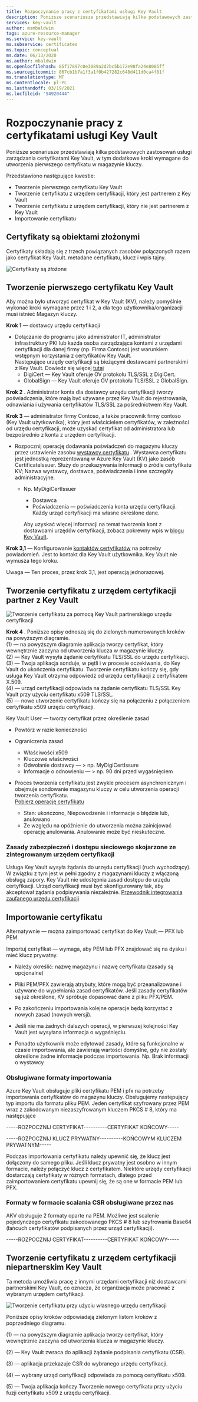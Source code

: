 ```yaml
---
title: Rozpoczynanie pracy z certyfikatami usługi Key Vault
description: Poniższe scenariusze przedstawiają kilka podstawowych zastosowań usługi zarządzania certyfikatami Key Vault, w tym dodatkowe kroki wymagane do utworzenia pierwszego certyfikatu w magazynie kluczy.
services: key-vault
author: msmbaldwin
tags: azure-resource-manager
ms.service: key-vault
ms.subservice: certificates
ms.topic: conceptual
ms.date: 06/13/2020
ms.author: mbaldwin
ms.openlocfilehash: 85f17897c0e3089a2d2bc5b172e98fa24e8085ff
ms.sourcegitcommit: 867cb1b7a1f3a1f0b427282c648d411d0ca4f81f
ms.translationtype: MT
ms.contentlocale: pl-PL
ms.lasthandoff: 03/19/2021
ms.locfileid: "94920444"
---
```

# <a name="get-started-with-key-vault-certificates"></a>Rozpoczynanie pracy z certyfikatami usługi Key Vault
Poniższe scenariusze przedstawiają kilka podstawowych zastosowań usługi zarządzania certyfikatami Key Vault, w tym dodatkowe kroki wymagane do utworzenia pierwszego certyfikatu w magazynie kluczy.

Przedstawiono następujące kwestie:
- Tworzenie pierwszego certyfikatu Key Vault
- Tworzenie certyfikatu z urzędem certyfikacji, który jest partnerem z Key Vault
- Tworzenie certyfikatu z urzędem certyfikacji, który nie jest partnerem z Key Vault
- Importowanie certyfikatu

## <a name="certificates-are-complex-objects"></a>Certyfikaty są obiektami złożonymi
Certyfikaty składają się z trzech powiązanych zasobów połączonych razem jako certyfikat Key Vault. metadane certyfikatu, klucz i wpis tajny.


![Certyfikaty są złożone](../media/azure-key-vault.png)


## <a name="creating-your-first-key-vault-certificate"></a>Tworzenie pierwszego certyfikatu Key Vault  
 Aby można było utworzyć certyfikat w Key Vault (KV), należy pomyślnie wykonać kroki wymagane przez 1 i 2, a dla tego użytkownika/organizacji musi istnieć Magazyn kluczy.  

**Krok 1** — dostawcy urzędu certyfikacji  
-   Dołączanie do programu jako administrator IT, administrator infrastruktury PKI lub każda osoba zarządzająca kontami z urzędami certyfikacji dla danej firmy (np. Firma Contoso) jest warunkiem wstępnym korzystania z certyfikatów Key Vault.  
    Następujące urzędy certyfikacji są bieżącymi dostawcami partnerskimi z Key Vault. Dowiedz się więcej [tutaj](./create-certificate.md#partnered-ca-providers)   
    -   DigiCert — Key Vault oferuje OV protokołu TLS/SSL z DigiCert.  
    -   GlobalSign — Key Vault oferuje OV protokołu TLS/SSL z GlobalSign.  

**Krok 2** . Administrator konta dla dostawcy urzędu certyfikacji tworzy poświadczenia, które mają być używane przez Key Vault do rejestrowania, odnawiania i używania certyfikatów TLS/SSL za pośrednictwem Key Vault.

**Krok 3** — administrator firmy Contoso, a także pracownik firmy contoso (Key Vault użytkownika), który jest właścicielem certyfikatów, w zależności od urzędu certyfikacji, może uzyskać certyfikat od administratora lub bezpośrednio z konta z urzędem certyfikacji.  

- Rozpocznij operację dodawania poświadczeń do magazynu kluczy przez ustawienie zasobu [wystawcy certyfikatu](/rest/api/keyvault/setcertificateissuer/setcertificateissuer) . Wystawca certyfikatu jest jednostką reprezentowaną w Azure Key Vault (KV) jako zasób CertificateIssuer. Służy do przekazywania informacji o źródle certyfikatu KV; Nazwa wystawcy, dostawca, poświadczenia i inne szczegóły administracyjne.
  - Np. MyDigiCertIssuer  
    -   Dostawca  
    -   Poświadczenia — poświadczenia konta urzędu certyfikacji. Każdy urząd certyfikacji ma własne określone dane.  

    Aby uzyskać więcej informacji na temat tworzenia kont z dostawcami urzędów certyfikacji, zobacz pokrewny wpis w [blogu Key Vault](/archive/blogs/kv/manage-certificates-via-azure-key-vault).  

**Krok 3,1** — Konfigurowanie [kontaktów certyfikatów](/rest/api/keyvault/setcertificatecontacts/setcertificatecontacts) na potrzeby powiadomień. Jest to kontakt dla Key Vault użytkownika. Key Vault nie wymusza tego kroku.  

Uwaga — Ten proces, przez krok 3,1, jest operacją jednorazowej.  

## <a name="creating-a-certificate-with-a-ca-partnered-with-key-vault"></a>Tworzenie certyfikatu z urzędem certyfikacji partner z Key Vault

![Tworzenie certyfikatu za pomocą Key Vault partnerskiego urzędu certyfikacji](../media/certificate-authority-2.png)

**Krok 4** . Poniższe opisy odnoszą się do zielonych numerowanych kroków na powyższym diagramie.  
  (1) — na powyższym diagramie aplikacja tworzy certyfikat, który wewnętrznie zaczyna od utworzenia klucza w magazynie kluczy.  
  (2) — Key Vault wysyła żądanie certyfikatu TLS/SSL do urzędu certyfikacji.  
  (3) — Twoja aplikacja sonduje, w pętli i w procesie oczekiwania, do Key Vault do ukończenia certyfikatu. Tworzenie certyfikatu kończy się, gdy usługa Key Vault otrzyma odpowiedź od urzędu certyfikacji z certyfikatem X.509.  
  (4) — urząd certyfikacji odpowiada na żądanie certyfikatu TLS/SSL Key Vault przy użyciu certyfikatu x509 TLS/SSL.  
  (5) — nowe utworzenie certyfikatu kończy się na połączeniu z połączeniem certyfikatu x509 urzędu certyfikacji.  

  Key Vault User — tworzy certyfikat przez określenie zasad

  -   Powtórz w razie konieczności  
  -   Ograniczenia zasad  
      -   Właściwości x509  
      -   Kluczowe właściwości  
      -   Odwołanie dostawcy — > np. MyDigiCertIssure  
      -   Informacje o odnowieniu — > np. 90 dni przed wygaśnięciem  

  - Proces tworzenia certyfikatu jest zwykle procesem asynchronicznym i obejmuje sondowanie magazynu kluczy w celu utworzenia operacji tworzenia certyfikatu.  
[Pobierz operację certyfikatu](/rest/api/keyvault/getcertificateoperation/getcertificateoperation)  
      -   Stan: ukończono, Niepowodzenie i informacje o błędzie lub, anulowano  
      -   Ze względu na opóźnienie do utworzenia można zainicjować operację anulowania. Anulowanie może być nieskuteczne.  

### <a name="network-security-and-access-policies-associated-with-integrated-ca"></a>Zasady zabezpieczeń i dostępu sieciowego skojarzone ze zintegrowanym urzędem certyfikacji
Usługa Key Vault wysyła żądania do urzędu certyfikacji (ruch wychodzący). W związku z tym jest w pełni zgodny z magazynami kluczy z włączoną obsługą zapory. Key Vault nie udostępnia zasad dostępu do urzędu certyfikacji. Urząd certyfikacji musi być skonfigurowany tak, aby akceptował żądania podpisywania niezależnie. [Przewodnik integrowania zaufanego urzędu certyfikacji](./how-to-integrate-certificate-authority.md)

## <a name="import-a-certificate"></a>Importowanie certyfikatu  
 Alternatywnie — można zaimportować certyfikat do Key Vault — PFX lub PEM.  

 Importuj certyfikat — wymaga, aby PEM lub PFX znajdować się na dysku i mieć klucz prywatny. 
-   Należy określić: nazwę magazynu i nazwę certyfikatu (zasady są opcjonalne)

-   Pliki PEM/PFX zawierają atrybuty, które mogą być przeanalizowane i używane do wypełniania zasad certyfikatów. Jeśli zasady certyfikatów są już określone, KV spróbuje dopasować dane z pliku PFX/PEM.  

-   Po zakończeniu importowania kolejne operacje będą korzystać z nowych zasad (nowych wersji).  

-   Jeśli nie ma żadnych dalszych operacji, w pierwszej kolejności Key Vault jest wysyłana informacja o wygaśnięciu. 

-   Ponadto użytkownik może edytować zasady, które są funkcjonalne w czasie importowania, ale zawierają wartości domyślne, gdy nie zostały określone żadne informacje podczas importowania. Np. Brak informacji o wystawcy  

### <a name="formats-of-import-we-support"></a>Obsługiwane formaty importowania
Azure Key Vault obsługuje pliki certyfikatu PEM i pfx na potrzeby importowania certyfikatów do magazynu kluczy.
Obsługujemy następujący typ importu dla formatu pliku PEM. Jeden certyfikat szyfrowany przez PEM wraz z zakodowanym niezaszyfrowanym kluczem PKCS # 8, który ma następujące

-----ROZPOCZNIJ CERTYFIKAT----------CERTYFIKAT KOŃCOWY-----

-----ROZPOCZNIJ KLUCZ PRYWATNY----------KOŃCOWYM KLUCZEM PRYWATNYM-----

Podczas importowania certyfikatu należy upewnić się, że klucz jest dołączony do samego pliku. Jeśli klucz prywatny jest osobno w innym formacie, należy połączyć klucz z certyfikatem. Niektóre urzędy certyfikacji dostarczają certyfikaty w różnych formatach, dlatego przed zaimportowaniem certyfikatu upewnij się, że są one w formacie PEM lub PFX. 

### <a name="formats-of-merge-csr-we-support"></a>Formaty w formacie scalania CSR obsługiwane przez nas
AKV obsługuje 2 formaty oparte na PEM. Możliwe jest scalenie pojedynczego certyfikatu zakodowanego PKCS # 8 lub szyfrowania Base64 (łańcuch certyfikatów podpisanych przez urząd certyfikacji). 

-----ROZPOCZNIJ CERTYFIKAT----------CERTYFIKAT KOŃCOWY-----


## <a name="creating-a-certificate-with-a-ca-not-partnered-with-key-vault"></a>Tworzenie certyfikatu z urzędem certyfikacji niepartnerskim Key Vault  
 Ta metoda umożliwia pracę z innymi urzędami certyfikacji niż dostawcami partnerskimi Key Vault, co oznacza, że organizacja może pracować z wybranym urzędem certyfikacji.  

![Tworzenie certyfikatu przy użyciu własnego urzędu certyfikacji](../media/certificate-authority-1.png)  

 Poniższe opisy kroków odpowiadają zielonym listom kroków z poprzedniego diagramu.  

  (1) — na powyższym diagramie aplikacja tworzy certyfikat, który wewnętrznie zaczyna od utworzenia klucza w magazynie kluczy.  

  (2) — Key Vault zwraca do aplikacji żądanie podpisania certyfikatu (CSR).  

  (3) — aplikacja przekazuje CSR do wybranego urzędu certyfikacji.  

  (4) — wybrany urząd certyfikacji odpowiada za pomocą certyfikatu x509.  

  (5) — Twoja aplikacja kończy Tworzenie nowego certyfikatu przy użyciu fuzji certyfikatu x509 z urzędu certyfikacji.
